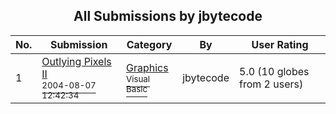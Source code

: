 ﻿<div align="center">

## All Submissions by jbytecode

</div>

No.  | Submission | Category | By   | User Rating
---- | ---------- | -------- | ---- | -----------
1 | [Outlying Pixels II<br /><sup>2004-08-07 12:42:34</sup>](https://github.com/Planet-Source-Code/jbytecode-outlying-pixels-ii__1-55426) | [Graphics<br /><sup>Visual Basic</sup>](../ByCategory/graphics__1-46.md) | jbytecode | 5.0 (10 globes from 2 users)
